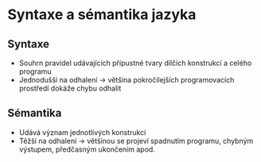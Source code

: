 # Syntaxe a sémantika jazyka

## Syntaxe

- Souhrn pravidel udávajících přípustné tvary dílčích konstrukcí a celého programu
- Jednodušší na odhalení → většina pokročilejších programovacích prostředí dokáže chybu odhalit

## Sémantika
- Udává význam jednotlivých konstrukcí
- Těžší na odhalení → většinou se projeví spadnutím programu, chybným výstupem, předčasným ukončením apod.